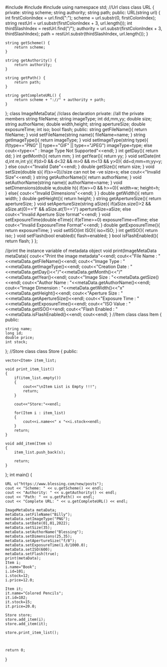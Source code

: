 
#include<iostream>
#include<string>
#include<vector>
using namespace std;
//Url class
class URL {
private:
    string scheme;
    string authority;
    string path;
public:
    URL(string url) {
        int firstColonIndex = url.find(":");
        scheme = url.substr(0, firstColonIndex);
        string restUrl = url.substr(firstColonIndex + 3, url.length());
        int thirdSlashIndex = restUrl.find("/");
        authority = url.substr(firstColonIndex + 3, thirdSlashIndex);
        path = restUrl.substr(thirdSlashIndex, url.length());
    }

    string getScheme() {
        return scheme;
    }

    string getAuthority() {
        return authority;
    }

    string getPath() {
        return path;
    }

    string getCompleteURL() {
        return scheme + "://" + authority + path;
    }
};
class ImageMetaData{ //class declaration
private: //all the private members
    string fileName;
    string imageType;
    int dd,mm,yy;
    double size;
    string authorName;
    double width,height;
    string apertureSize;
    double exposureTime;
    int iso;
    bool flash;
public:
    string getFileName(){
        return fileName;
    }
    void setFileName(string name){
        fileName=name;
    }
    string getImageType(){
        return imageType;
    }
    void setImageType(string type){
        if(type=="PNG" || type=="GIF" || type=="JPEG")
            imageType=type;
        else
            cout<<type<<" : Image Type Not Supported"<<endl;
    }
    int getDay(){
        return dd;
    }
    int getMonth(){
        return mm;
    }
    int getYear(){
        return yy;
    }
    void setDate(int d,int m,int y){
        if(d>0 && d<32 && m>0 && m<13 && y>0){
            dd=d;mm=m;yy=y;
        }
        else
            cout<<"Invalid Date"<<endl;
    }
    double getSize(){
        return size;
    }
    void setSize(double s){
        if(s>=0)//size can not be -ve
            size=s;
        else
            cout<<"Invalid Size"<<endl;
    }
    string getAuthorName(){
        return authorName;
    }
    void setAuthorName(string name){
        authorName=name;
    }
    void setDimensions(double w,double h){
        if(w>=0 && h>=0){
            width=w;
            height=h;
        }
        else{
            cout<<"Invalid Dimensions"<<endl;
        }
    }
    double getWidth(){
        return width;
    }
    double getHeight(){
        return height;
    }
    string getApertureSize(){
        return apertureSize;
    }
    void setApertureSize(string aSize){
        if(aSize.size()>2 && aSize.at(0)=='f' && aSize.at(1)=='/')
            apertureSize=aSize;
        else
            cout<<"Invalid Aperture Size format"<<endl;
    }
    void setExposureTime(double eTime){
        if(eTime>=0)
            exposureTime=eTime;
        else
            cout<<"Invalid ExposureTime Format"<<endl;
    }
    double getExposureTime(){
        return exposureTime;
    }
    void setISO(int ISO){
        iso=ISO;
    }
    int getISO(){
        return iso;
    }
    void setFlash(bool enabled){
        flash=enabled;
    }
    bool isFlashEnabled(){
        return flash;
    }
};

//print the instance variable of metadata object
void print(ImageMetaData metaData){
    cout<<"Print the image metadata"<<endl;
    cout<<"File Name : "<<metaData.getFileName()<<endl;
    cout<<"Image Type : "<<metaData.getImageType()<<endl;
    cout<<"Creation Date : "<<metaData.getDay()<<"/"<<metaData.getMonth()<<"/"<<metaData.getYear()<<endl;
    cout<<"Image Size : "<<metaData.getSize()<<endl;
    cout<<"Author Name : "<<metaData.getAuthorName()<<endl;
    cout<<"Image Dimension : "<<metaData.getWidth()<<"x"<<metaData.getHeight()<<endl;
    cout<<"Aperture Size : "<<metaData.getApertureSize()<<endl;
    cout<<"Exposure Time : "<<metaData.getExposureTime()<<endl;
    cout<<"ISO Value : "<<metaData.getISO()<<endl;
    cout<<"Flash Enabled : "<<metaData.isFlashEnabled()<<endl;
    cout<<endl;
}
//Item class
class Item
{
public:

    string name;
    long id;
    double price;
    int stock;

};
//Store class
class Store
{
public:

    vector<Item> item_list;

    void print_item_list()
    {
        if(item_list.empty())
        {
            cout<<"\nItem List is Empty !!!";
            return;
        }

        cout<<"Store:"<<endl;

        for(Item i : item_list)
        {
            cout<<i.name<<" x "<<i.stock<<endl;
        }
        return;
    }

    void add_item(Item s)
    {
        item_list.push_back(s);

        return;
    }
};
int main() {

    URL u("https://www.blessing.com/new/posts");
    cout << "Scheme: " << u.getScheme() << endl;
    cout << "Authority: " << u.getAuthority() << endl;
    cout << "Path: " << u.getPath() << endl;
    cout << "Complete URL: " << u.getCompleteURL() << endl;

    ImageMetaData metaData;
    metaData.setFileName("Billy");
    metaData.setImageType("PNG");
    metaData.setDate(01,01,2022);
    metaData.setSize(35);
    metaData.setAuthorName("Blessing");
    metaData.setDimensions(25,35);
    metaData.setApertureSize("f/8");
    metaData.setExposureTime(1.0/1000.0);
    metaData.setISO(600);
    metaData.setFlash(true);
    print(metaData);
    Item i;
    i.name="Book";
    i.id=101;
    i.stock=12;
    i.price=12.0;

    Item it;
    it.name="Colored Pencils";
    it.id=102;
    it.stock=15;
    it.price=20.0;

    Store store;
    store.add_item(i);
    store.add_item(it);

    store.print_item_list();



    return 0;

}
